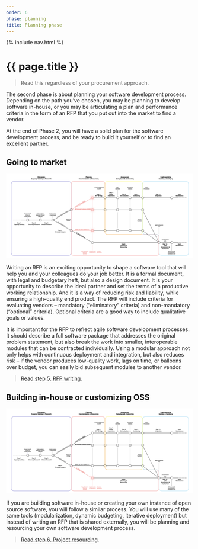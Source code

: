 ```yaml
---
order: 6
phase: planning
title: Planning phase
---
```


{% include nav.html %}

# {{ page.title }}

> Read this regardless of your procurement approach.

The second phase is about planning your software development process. Depending on the path you’ve chosen, you may be planning to develop software in-house, or you may be articulating a plan and performance criteria in the form of an RFP that you put out into the market to find a vendor.

At the end of Phase 2, you will have a solid plan for the software development process, and be ready to build it yourself or to find an excellent partner.

## Going to market

![Diagram showing who should read step 4.5 buy](/../images/planning-1.svg)

Writing an RFP is an exciting opportunity to shape a software tool that will help you and your colleagues do your job better. It is a formal document, with legal and budgetary heft, but also a design document. It is your opportunity to describe the ideal partner and set the terms of a productive working relationship. And it is a way of reducing risk and liability, while ensuring a high-quality end product. The RFP will include criteria for evaluating vendors – mandatory (“eliminatory” criteria) and non-mandatory (“optional” criteria). Optional criteria are a good way to include qualitative goals or values.

It is important for the RFP to reflect agile software development processes. It should describe a full software package that addresses the original problem statement, but also break the work into smaller, interoperable modules that can be contracted individually. Using a modular approach not only helps with continuous deployment and integration, but also reduces risk – if the vendor produces low-quality work, lags on time, or balloons over budget, you can easily bid subsequent modules to another vendor.

> [Read step 5. RFP writing](/05-RFP-writing.md).

## Building in-house or customizing OSS

![Diagram showing who should read step 4: in-house or custom OSS](/../images/planning-3.svg)

If you are building software in-house or creating your own instance of open source software, you will follow a similar process. You will use many of the same tools (modularization, dynamic budgeting, iterative deployment) but instead of writing an RFP that is shared externally, you will be planning and resourcing your own software development process.

> [Read step 6. Project resourcing](/06-agile-development-planning-resourcing.md).
